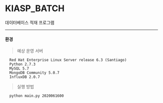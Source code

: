 # KIASP_BATCH
데이터베이스 적재 프로그램

----------
#### 환경 
  > 예상 운영 서버
  ```
    Red Hat Enterprise Linux Server release 6.3 (Santiago)
    Python 2.7.3
    MySQL 5.7
    MongoDB Community 5.0.7
    InfluxDB 2.0.7
  ```
  > 실행 방법
  ```
    python main.py 2020061600
  ```